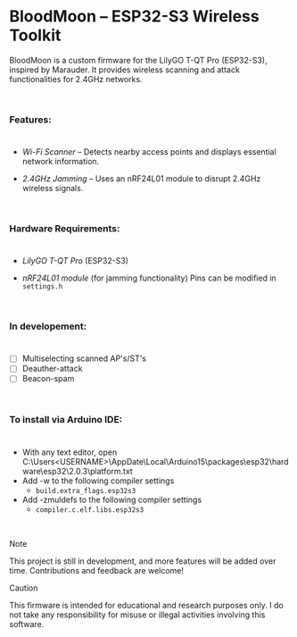 # BloodMoon – ESP32-S3 Wireless Toolkit

BloodMoon is a custom firmware for the LilyGO T-QT Pro (ESP32-S3), inspired by Marauder. It provides wireless scanning and attack functionalities for 2.4GHz networks.

<br>

### Features:
#
- *Wi-Fi Scanner* – Detects nearby access points and displays essential network information.

- *2.4GHz Jamming* – Uses an nRF24L01 module to disrupt 2.4GHz wireless signals.



<br>

### Hardware Requirements:
#
- *LilyGO T-QT Pro* (ESP32-S3)

- *nRF24L01 module* (for jamming functionality) Pins can be modified in `settings.h`


<br>

### In developement:
#
- [ ] Multiselecting scanned AP's/ST's
- [ ] Deauther-attack
- [ ] Beacon-spam

<br>

### To install via Arduino IDE:
#
- With any text editor, open C:\Users\<USERNAME>\AppDate\Local\Arduino15\packages\esp32\hardware\esp32\2.0.3\platform.txt
- Add -w to the following compiler settings
  - `build.extra_flags.esp32s3`
- Add -zmuldefs to the following compiler settings
  - `compiler.c.elf.libs.esp32s3`

<br>

> [!Note]
> This project is still in development, and more features will be added over time. Contributions and feedback are welcome! 

>[!Caution]
> This firmware is intended for educational and research purposes only. I do not take any responsibility for misuse or illegal activities involving this software.
